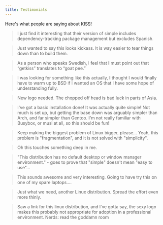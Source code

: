 ```yaml
---
title: Testimonials
---
```


Here's what people are saying about KISS!

> I just find it interesting that their version of simple includes dependency-tracking package management but excludes Spanish.

> Just wanted to say this looks kickass. It is way easier to tear things down than to build them.

> As a person who speaks Swedish, I feel that I must point out that “getkiss” translates to “goat pee.”

> I was looking for something like this actually, I thought I would finally have to warm up to BSD if I wanted an OS that I have some hope of understanding fully.

> New logo needed. The chopped off head is bad luck in parts of Asia.

> I've got a basic installation done! It was actually quite simple! Not much is set up, but getting the base down was arguably simpler than Arch, and far simpler than Gentoo. I'm not really familiar with Busybox, or musl at all, so this should be fun!

> Keep making the biggest problem of Linux bigger, please... Yeah, this problem is "fragmentation", and it is not solved with "simplicity".

> Oh this touches something deep in me.

> "This distribution has no default desktop or window manager environment." - goes to prove that "simple" doesn't mean "easy to use"...

> This sounds awesome and very interesting. Going to have try this on one of my spare laptops....

> Just what we need, another Linux distribution. Spread the effort even more thinly.

> Saw a link for this linux distribution, and I've gotta say, the sexy logo makes this probably not appropriate for adoption in a professional environment. Nerds: read the goddamn room
